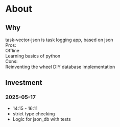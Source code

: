 # About

## Why

task-vector-json is task logging app, based on json  
Pros:  
Offline  
Learning basics of python  
Cons:  
Reinventing the wheel
DIY database implementation  

## Investment

### 2025-05-17

- 14:15 - 16:11
- strict type checking
- Logic for json_db with tests